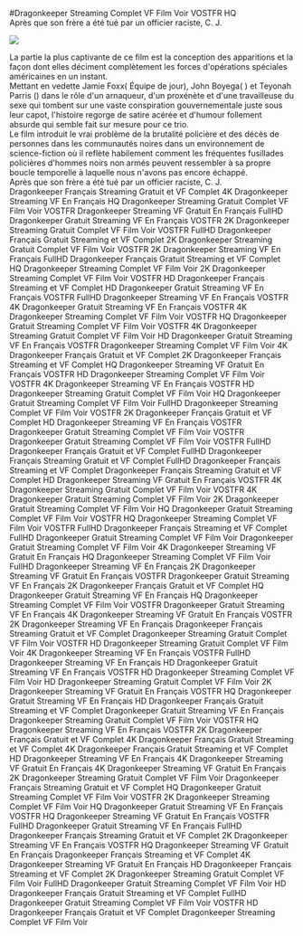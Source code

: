 #Dragonkeeper Streaming Complet VF Film Voir VOSTFR HQ  
Après que son frère a été tué par un officier raciste, C. J.  
  
[![](https://i.imgur.com/qSNzIqt.png)](https://movie.rssnews.media/mRWgcmd.php)  
  
La partie la plus captivante de ce film est la conception des apparitions et la façon dont elles déciment complètement les forces d'opérations spéciales américaines en un instant.  
Mettant en vedette Jamie Foxx( Équipe de jour), John Boyega( ) et Teyonah Parris () dans le rôle d'un arnaqueur, d'un proxénète et d'une travailleuse du sexe qui tombent sur une vaste conspiration gouvernementale juste sous leur capot, l'histoire regorge de satire acérée et d'humour follement absurde qui semble fait sur mesure pour ce trio.  
Le film introduit le vrai problème de la brutalité policière et des décès de personnes dans les communautés noires dans un environnement de science-fiction où il reflète habilement comment les fréquentes fusillades policières d'hommes noirs non armés peuvent ressembler à sa propre boucle temporelle à laquelle nous n'avons pas encore échappé.  
Après que son frère a été tué par un officier raciste, C. J.  
Dragonkeeper Français Streaming Gratuit et VF Complet 4K
Dragonkeeper Streaming VF En Français HQ
Dragonkeeper Streaming Gratuit Complet VF Film Voir VOSTFR
Dragonkeeper Streaming VF Gratuit En Français FullHD
Dragonkeeper Gratuit Streaming VF En Français VOSTFR 2K
Dragonkeeper Streaming Gratuit Complet VF Film Voir VOSTFR FullHD
Dragonkeeper Français Gratuit Streaming et VF Complet 2K
Dragonkeeper Streaming Gratuit Complet VF Film Voir VOSTFR 2K
Dragonkeeper Streaming VF En Français FullHD
Dragonkeeper Français Gratuit Streaming et VF Complet HQ
Dragonkeeper Streaming Complet VF Film Voir 2K
Dragonkeeper Streaming Complet VF Film Voir VOSTFR HD
Dragonkeeper Français Streaming et VF Complet HD
Dragonkeeper Gratuit Streaming VF En Français VOSTFR FullHD
Dragonkeeper Streaming VF En Français VOSTFR 4K
Dragonkeeper Gratuit Streaming VF En Français VOSTFR 4K
Dragonkeeper Streaming Complet VF Film Voir VOSTFR HQ
Dragonkeeper Gratuit Streaming Complet VF Film Voir VOSTFR 4K
Dragonkeeper Streaming Gratuit Complet VF Film Voir HD
Dragonkeeper Gratuit Streaming VF En Français VOSTFR
Dragonkeeper Streaming Complet VF Film Voir 4K
Dragonkeeper Français Gratuit et VF Complet 2K
Dragonkeeper Français Streaming et VF Complet HQ
Dragonkeeper Streaming VF Gratuit En Français VOSTFR HD
Dragonkeeper Streaming Complet VF Film Voir VOSTFR 4K
Dragonkeeper Streaming VF En Français VOSTFR HD
Dragonkeeper Streaming Gratuit Complet VF Film Voir HQ
Dragonkeeper Gratuit Streaming Complet VF Film Voir FullHD
Dragonkeeper Streaming Complet VF Film Voir VOSTFR 2K
Dragonkeeper Français Gratuit et VF Complet HD
Dragonkeeper Streaming VF En Français VOSTFR
Dragonkeeper Gratuit Streaming Complet VF Film Voir VOSTFR
Dragonkeeper Gratuit Streaming Complet VF Film Voir VOSTFR FullHD
Dragonkeeper Français Gratuit et VF Complet FullHD
Dragonkeeper Français Streaming Gratuit et VF Complet FullHD
Dragonkeeper Français Streaming et VF Complet
Dragonkeeper Français Streaming Gratuit et VF Complet HD
Dragonkeeper Streaming VF Gratuit En Français VOSTFR 4K
Dragonkeeper Streaming Gratuit Complet VF Film Voir VOSTFR 4K
Dragonkeeper Gratuit Streaming Complet VF Film Voir 2K
Dragonkeeper Gratuit Streaming Complet VF Film Voir HQ
Dragonkeeper Gratuit Streaming Complet VF Film Voir VOSTFR HQ
Dragonkeeper Streaming Complet VF Film Voir VOSTFR FullHD
Dragonkeeper Français Streaming et VF Complet FullHD
Dragonkeeper Gratuit Streaming Complet VF Film Voir
Dragonkeeper Gratuit Streaming Complet VF Film Voir 4K
Dragonkeeper Streaming VF Gratuit En Français HQ
Dragonkeeper Streaming Complet VF Film Voir FullHD
Dragonkeeper Streaming VF En Français 2K
Dragonkeeper Streaming VF Gratuit En Français VOSTFR
Dragonkeeper Gratuit Streaming VF En Français 2K
Dragonkeeper Français Gratuit et VF Complet HQ
Dragonkeeper Gratuit Streaming VF En Français HQ
Dragonkeeper Streaming Complet VF Film Voir VOSTFR
Dragonkeeper Gratuit Streaming VF En Français 4K
Dragonkeeper Streaming VF Gratuit En Français VOSTFR 2K
Dragonkeeper Streaming VF En Français
Dragonkeeper Français Streaming Gratuit et VF Complet
Dragonkeeper Streaming Gratuit Complet VF Film Voir VOSTFR HD
Dragonkeeper Streaming Gratuit Complet VF Film Voir 4K
Dragonkeeper Streaming VF En Français VOSTFR FullHD
Dragonkeeper Streaming VF En Français HD
Dragonkeeper Gratuit Streaming VF En Français VOSTFR HD
Dragonkeeper Streaming Complet VF Film Voir HD
Dragonkeeper Streaming Gratuit Complet VF Film Voir 2K
Dragonkeeper Streaming VF Gratuit En Français VOSTFR HQ
Dragonkeeper Gratuit Streaming VF En Français HD
Dragonkeeper Français Gratuit Streaming et VF Complet
Dragonkeeper Gratuit Streaming VF En Français
Dragonkeeper Streaming Gratuit Complet VF Film Voir VOSTFR HQ
Dragonkeeper Streaming VF En Français VOSTFR 2K
Dragonkeeper Français Gratuit et VF Complet 4K
Dragonkeeper Français Gratuit Streaming et VF Complet 4K
Dragonkeeper Français Gratuit Streaming et VF Complet HD
Dragonkeeper Streaming VF En Français 4K
Dragonkeeper Streaming VF Gratuit En Français 4K
Dragonkeeper Streaming VF Gratuit En Français 2K
Dragonkeeper Streaming Gratuit Complet VF Film Voir
Dragonkeeper Français Streaming Gratuit et VF Complet HQ
Dragonkeeper Gratuit Streaming Complet VF Film Voir VOSTFR 2K
Dragonkeeper Streaming Complet VF Film Voir HQ
Dragonkeeper Gratuit Streaming VF En Français VOSTFR HQ
Dragonkeeper Streaming VF Gratuit En Français VOSTFR FullHD
Dragonkeeper Gratuit Streaming VF En Français FullHD
Dragonkeeper Français Streaming Gratuit et VF Complet 2K
Dragonkeeper Streaming VF En Français VOSTFR HQ
Dragonkeeper Streaming VF Gratuit En Français
Dragonkeeper Français Streaming et VF Complet 4K
Dragonkeeper Streaming VF Gratuit En Français HD
Dragonkeeper Français Streaming et VF Complet 2K
Dragonkeeper Streaming Gratuit Complet VF Film Voir FullHD
Dragonkeeper Gratuit Streaming Complet VF Film Voir HD
Dragonkeeper Français Gratuit Streaming et VF Complet FullHD
Dragonkeeper Gratuit Streaming Complet VF Film Voir VOSTFR HD
Dragonkeeper Français Gratuit et VF Complet
Dragonkeeper Streaming Complet VF Film Voir